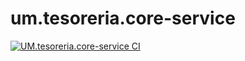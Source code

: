 # um.tesoreria.core-service

[![UM.tesoreria.core-service CI](https://github.com/UM-services/UM.tesoreria.core-service/actions/workflows/maven.yml/badge.svg)](https://github.com/UM-services/UM.tesoreria.core-service/actions/workflows/maven.yml)
